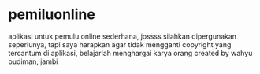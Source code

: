 # pemiluonline
aplikasi untuk pemulu online sederhana, jossss
silahkan dipergunakan seperlunya, tapi saya harapkan agar tidak mengganti copyright yang tercantum di aplikasi, belajarlah menghargai karya orang
created by wahyu budiman, jambi

